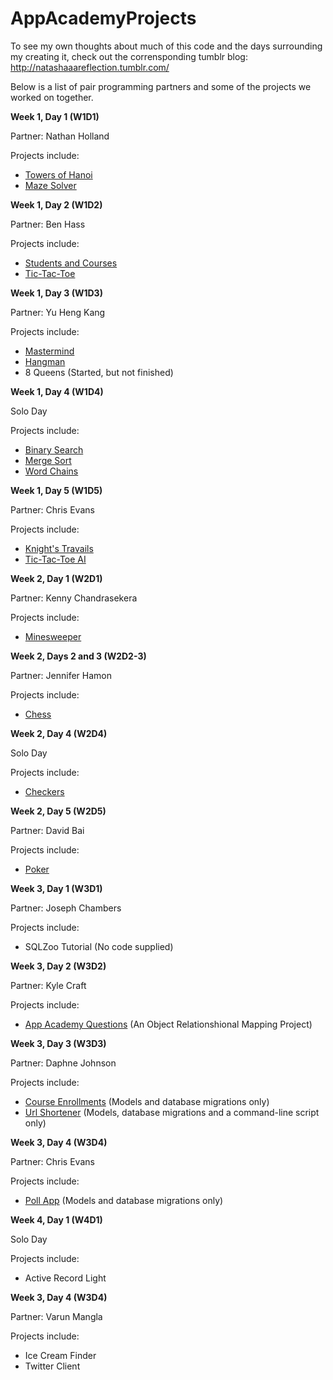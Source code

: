 AppAcademyProjects
==================
To see my own thoughts about much of this code and the days surrounding my creating it, check out the corrensponding tumblr blog: http://natashaaareflection.tumblr.com/

Below is a list of pair programming partners and some of the projects we worked on together.

**Week 1, Day 1 (W1D1)**

Partner: Nathan Holland

Projects include:

* [Towers of Hanoi](https://github.com/NatashaHull/AppAcademyProjects/blob/master/W1D1-Exercises-Projects/hanoi.rb)
* [Maze Solver](https://github.com/NatashaHull/AppAcademyProjects/blob/master/W1D1/maze.rb)

**Week 1, Day 2 (W1D2)**

Partner: Ben Hass

Projects include:

* [Students and Courses](https://github.com/NatashaHull/AppAcademyProjects/blob/master/W1D2/student_courses.rb)
* [Tic-Tac-Toe](https://github.com/NatashaHull/AppAcademyProjects/blob/master/W1D2/tic-tac-toe.rb)

**Week 1, Day 3 (W1D3)**

Partner: Yu Heng Kang

Projects include:

* [Mastermind](https://github.com/NatashaHull/AppAcademyProjects/blob/master/W1D3/mastermind.rb)
* [Hangman](https://github.com/NatashaHull/AppAcademyProjects/blob/master/W1D3/hangman2.rb)
* 8 Queens (Started, but not finished)

**Week 1, Day 4 (W1D4)**

Solo Day

Projects include:

* [Binary Search](https://github.com/NatashaHull/AppAcademyProjects/blob/master/W1D4/recursion_exercises2.rb)
* [Merge Sort](https://github.com/NatashaHull/AppAcademyProjects/blob/master/W1D4/recursion_exercises3.rb)
* [Word Chains](https://github.com/NatashaHull/AppAcademyProjects/blob/master/W1D4/word_chains.rb)

**Week 1, Day 5 (W1D5)**

Partner: Chris Evans

Projects include:

* [Knight's Travails](https://github.com/NatashaHull/AppAcademyProjects/blob/master/W1D5/knights_travails.rb)
* [Tic-Tac-Toe AI](https://github.com/NatashaHull/AppAcademyProjects/blob/master/W1D5/tic_tac_toe_ai2.rb)

**Week 2, Day 1 (W2D1)**

Partner: Kenny Chandrasekera

Projects include:

* [Minesweeper](https://github.com/NatashaHull/AppAcademyProjects/tree/master/W2D1)
  
**Week 2, Days 2 and 3 (W2D2-3)**

Partner: Jennifer Hamon

Projects include:

* [Chess](https://github.com/NatashaHull/AppAcademyProjects/tree/master/W2D2-3)

**Week 2, Day 4 (W2D4)**

Solo Day

Projects include:

* [Checkers](https://github.com/NatashaHull/AppAcademyProjects/tree/master/W2D4)

**Week 2, Day 5 (W2D5)**

Partner: David Bai

Projects include:

* [Poker](https://github.com/NatashaHull/AppAcademyProjects/tree/master/W2D5/Poker)

**Week 3, Day 1 (W3D1)**

Partner: Joseph Chambers

Projects include:

* SQLZoo Tutorial (No code supplied)

**Week 3, Day 2 (W3D2)**

Partner: Kyle Craft

Projects include:

* [App Academy Questions](https://github.com/NatashaHull/AppAcademyProjects/tree/master/W3D2) (An Object Relationshional Mapping Project)
 
**Week 3, Day 3 (W3D3)**

Partner: Daphne Johnson

Projects include:

* [Course Enrollments](https://github.com/NatashaHull/AppAcademyProjects/tree/master/W3D3/associations_quiz) (Models and database migrations only)
* [Url Shortener](https://github.com/NatashaHull/AppAcademyProjects/tree/master/W3D3/url_shortener) (Models, database migrations and a command-line script only)

**Week 3, Day 4 (W3D4)**

Partner: Chris Evans

Projects include:

* [Poll App](https://github.com/NatashaHull/AppAcademyProjects/tree/master/W3D4/poll_app) (Models and database migrations only)

**Week 4, Day 1 (W4D1)**

Solo Day

Projects include:

* Active Record Light

**Week 3, Day 4 (W3D4)**

Partner: Varun Mangla

Projects include:

* Ice Cream Finder
* Twitter Client
